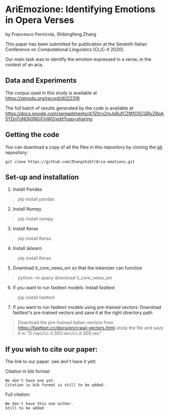 
# AriEmozione:  Identifying Emotions in Opera Verses

by
Francesco Fernicola,
Shibingfeng Zhang

This paper has been submitted for publication at the Seventh Italian Conference on Computational Linguistics (CLiC-it 2020).

Our main task was to identify  the  emotion  expressed  in  a  verse,  in the context of an aria.


## Data and Experiments

The corpus used in this study is available at
https://zenodo.org/record/4022318

The full batch of results generated by the code is available at
https://docs.google.com/spreadsheets/d/1Ztjry2mJs6ufCZM1O5CQRyZ8pA5YDnToN0h0NGX1nW0/edit?usp=sharing



## Getting the code

You can download a copy of all the files in this repository by cloning the
[git](https://git-scm.com/) repository:

    git clone https://github.com/Zhangshibf/Aria-emotions.git
    

## Set-up and installation
1. Install Pandas
> pip install pandas
2. Install Numpy
> pip install numpy
3. Install Keras
> pip install Keras
4. Install sklearn
> pip install Keras
5. Download it_core_news_sm so that the tokenizer can function
> python -m spacy download it_core_news_sm
6. If you want to run fasttext models: Install fasttext
> pip install fasttext
7. If you want to run fasttext models using pre-trained vectors: Download fasttext's pre-trained vectors and save it at the right directory path
> Download the pre-trained Italian vectors from https://fasttext.cc/docs/en/crawl-vectors.html
> unzip the file and save it in "D:/vec/cc.it.300.vec/cc.it.300.vec"


## If you wish to cite our paper:

The link to our paper: (we don't have it yet)

Citation in bib format:

~~~
We don't have one yet.
Citation in bib format is still to be added.
~~~

Full citation:

~~~
We don't have this one either.
Still to be added
~~~
